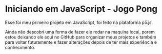 # Iniciando em JavaScript - Jogo Pong

<p> Esse foi meu primeiro projeto em JavaScript, foi feito na plataforma p5.js. 

<br>

 Ainda não descobri uma forma de fazer ele rodar na maquina local, porem estou deixando ele aqui no GitHub para organizar meus projetos e também para voltar futuramente e fazer alterações depois de ter mais experiência e conhecimento.
 
 </P>
